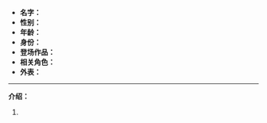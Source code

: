 
- **名字：** 
- **性别：** 
- **年龄：** 
- **身份：** 
- **登场作品：** 
- **相关角色：** 
- **外表：** 

---

**介绍：** 

1. 

